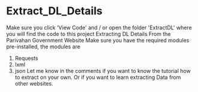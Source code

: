 # Extract_DL_Details
Make sure you click 'View Code' and / or open the folder 'ExtractDL' where you will find the code to this project
Extracting DL Details From the Parivahan Government Website
Make sure you have the required modules pre-installed, the modules are
  1. Requests
  2. lxml
  3. json
Let me know in the comments if you want to know the tutorial how to extract on your own. Or if you want to learn extracting Data from other websites.
